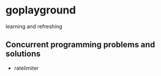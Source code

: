 # goplayground

learning and refreshing

## Concurrent programming problems and solutions

- ratelimiter